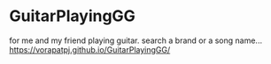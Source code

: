 # GuitarPlayingGG
for me and my friend playing guitar. search a brand or a song name...
https://vorapatpj.github.io/GuitarPlayingGG/
